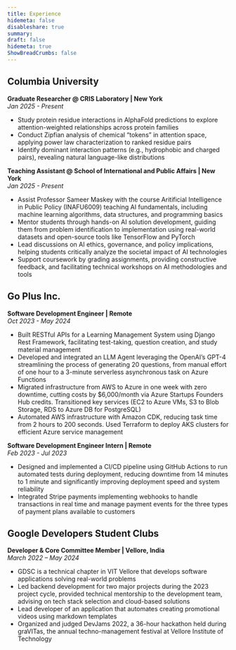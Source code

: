 ```yaml
---
title: Experience
hidemeta: false
disableshare: true
summary: 
draft: false
hidemeta: true
ShowBreadCrumbs: false
---
```



## Columbia University

**Graduate Researcher @ CRIS Laboratory | New York**  
*Jan 2025 - Present*

- Study protein residue interactions in AlphaFold predictions to explore attention-weighted relationships across protein families
- Conduct Zipfian analysis of chemical “tokens” in attention space, applying power law characterization to ranked residue pairs
- Identify dominant interaction patterns (e.g., hydrophobic and charged pairs), revealing natural language-like distributions

**Teaching Assistant @ School of International and Public Affairs  | New York**  
*Jan 2025 - Present*

- Assist Professor Sameer Maskey with the course Aritificial Intelligence in Public Policy (INAFU6009) teaching AI fundamentals, including machine learning algorithms, data structures, and programming basics
- Mentor students through hands-on AI solution development, guiding them from problem identification to implementation using real-world datasets and open-source tools like TensorFlow and PyTorch
- Lead discussions on AI ethics, governance, and policy implications, helping students critically analyze the societal impact of AI technologies
- Support coursework by grading assignments, providing constructive feedback, and facilitating technical workshops on AI methodologies and tools

## Go Plus Inc.  

**Software Development Engineer | Remote**  
*Oct 2023 - May 2024*

- Built RESTful APIs for a Learning Management System using Django Rest Framework, facilitating test-taking, question creation, and study material management
- Developed and integrated an LLM Agent leveraging the OpenAI’s GPT-4 streamlining the process of generating 20 questions, from manual effort of one hour to a 3-minute serverless asynchronous task on Azure Functions
- Migrated infrastructure from AWS to Azure in one week with zero downtime, cutting costs by $6,000/month via Azure Startups Founders Hub credits. Transitioned key services (EC2 to Azure VMs, S3 to Blob Storage, RDS to Azure DB for PostgreSQL)
- Automated AWS infrastructure with Amazon CDK, reducing task time from 2 hours to 200 seconds. Used Terraform to deploy AKS clusters for efficient Azure service management

**Software Development Engineer Intern | Remote**  
*Feb 2023 - Jul 2023*

- Designed and implemented a CI/CD pipeline using GitHub Actions to run automated tests during deployment, reducing downtime from 14 minutes to 1 minute and significantly improving deployment speed and system reliability
- Integrated Stripe payments implementing webhooks to handle transactions in real time and manage payment events for the three types of payment plans available to customers

## Google Developers Student Clubs

**Developer & Core Committee Member | Vellore, India**  
*March 2022 – May 2024*

- GDSC is a technical chapter in VIT Vellore that develops software applications solving real-world problems
- Led backend development for two major projects during the 2023 project cycle, provided technical mentorship to the development team, advising on tech stack selection and cloud-based solutions
- Lead developer of an application that automates creating promotional videos using markdown templates
- Organized and judged DevJams 2022, a 36-hour hackathon held during graVITas, the annual techno-management festival at Vellore Institute of Technology
